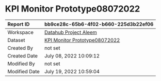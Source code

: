 



# KPI Monitor Prototype08072022

|Report ID|bb9ce28c-65b6-4f02-b660-225d3b22ef06|
| :--- | :--- |
|Workspace|[Datahub Project Aleem](../Workspaces/Datahub-Project-Aleem.md)|
|Dataset|[KPI Monitor Prototype08072022](../Datasets/KPI-Monitor-Prototype08072022.md)|
|Created By|not set|
|Created Date|July 08, 2022 10:09:12|
|Modified By|not set|
|Modified Date|July 19, 2022 10:59:04|
